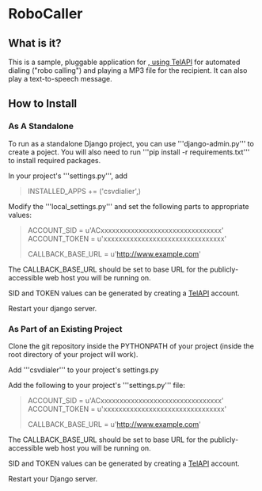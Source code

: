 RoboCaller
==========

What is it?
-----------

This is a sample, pluggable application for <a href="http://www.djangoproject.com">, using <a href="http://www.telapi.com">TelAPI</a> for automated
dialing ("robo calling") and playing a MP3 file for the recipient.  It can also play a text-to-speech message.


How to Install
--------------

### As A Standalone ###


To run as a standalone Django project, you can use '''django-admin.py''' to create a poject.  You will also need to run '''pip install -r requirements.txt''' to install required packages.

In your project's '''settings.py''', add

> INSTALLED_APPS += ('csvdialier',)

Modify the '''local_settings.py''' and set the following parts to appropriate values:

> ACCOUNT_SID = u'ACxxxxxxxxxxxxxxxxxxxxxxxxxxxxxxxx'
> ACCOUNT_TOKEN = u'xxxxxxxxxxxxxxxxxxxxxxxxxxxxxxxx'
>
> CALLBACK_BASE_URL = u'http://www.example.com'

The CALLBACK_BASE_URL should be set to base URL for the publicly-accessible web host you will be running on.

SID and TOKEN values can be generated by creating a <a href="http://www.telapi.com">TelAPI</a> account.

Restart your django server.

### As Part of an Existing Project ###


Clone the git repository inside the PYTHONPATH of your project (inside the root directory of your project will work).

Add '''csvdialer''' to your project's settings.py

Add the following to your project's '''settings.py''' file:

> ACCOUNT_SID = u'ACxxxxxxxxxxxxxxxxxxxxxxxxxxxxxxxx'
> ACCOUNT_TOKEN = u'xxxxxxxxxxxxxxxxxxxxxxxxxxxxxxxx'
>
> CALLBACK_BASE_URL = u'http://www.example.com'

The CALLBACK_BASE_URL should be set to base URL for the publicly-accessible web host you will be running on.

SID and TOKEN values can be generated by creating a <a href="http://www.telapi.com">TelAPI</a> account.

Restart your Django server.




